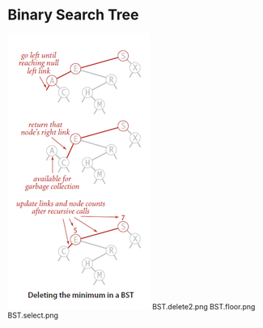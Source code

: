 # Binary Search Tree

![Delete the minimum](images/BST.delete.png)
BST.delete2.png
BST.floor.png
BST.select.png
